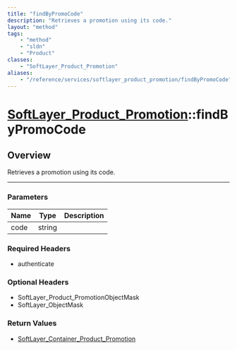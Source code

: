 ```yaml
---
title: "findByPromoCode"
description: "Retrieves a promotion using its code."
layout: "method"
tags:
    - "method"
    - "sldn"
    - "Product"
classes:
    - "SoftLayer_Product_Promotion"
aliases:
    - "/reference/services/softlayer_product_promotion/findByPromoCode"
---
```

# [SoftLayer_Product_Promotion](/reference/services/SoftLayer_Product_Promotion)::findByPromoCode





## Overview 
Retrieves a promotion using its code.

-----

### Parameters 
|Name | Type | Description |
| --- | --- | --- |
|code| string| |


### Required Headers
* authenticate


### Optional Headers
* SoftLayer_Product_PromotionObjectMask
* SoftLayer_ObjectMask

### Return Values
* <a href='/reference/datatypes/SoftLayer_Container_Product_Promotion'>SoftLayer_Container_Product_Promotion </a>




